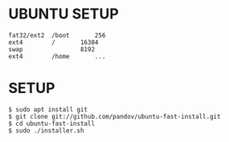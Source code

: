 # UBUNTU SETUP
	fat32/ext2	/boot		256
	ext4		/		16384
	swap				8192
	ext4		/home		...

# SETUP
	$ sudo apt install git
	$ git clone git://github.com/pandov/ubuntu-fast-install.git
	$ cd ubuntu-fast-install
	$ sudo ./installer.sh
